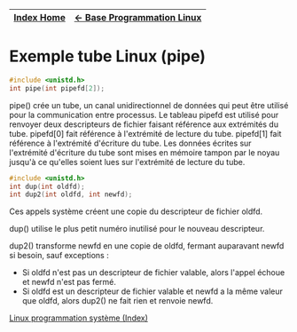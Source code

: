 [Index Home](/) | [<- Base Programmation Linux](..) 
-----------------|-------------------------------

# Exemple tube Linux (pipe)

```C
#include <unistd.h>
int pipe(int pipefd[2]);
```

 pipe()  crée un tube, un canal unidirectionnel de données qui peut être utilisé pour la communication entre processus. Le  tableau  pipefd  est utilisé  pour  renvoyer  deux descripteurs de fichier faisant référence aux extrémités du tube. pipefd[0] fait référence à l'extrémité de  lecture  du  tube.  pipefd[1]  fait  référence à l'extrémité d'écriture du tube. Les données écrites sur l'extrémité d'écriture du tube sont mises en  mémoire  tampon  par  le  noyau jusqu'à ce qu'elles soient lues sur l'extrémité de  lecture du tube.

 ```C
#include <unistd.h>
int dup(int oldfd);
int dup2(int oldfd, int newfd);
```
Ces appels système créent une copie du descripteur de fichier oldfd.

dup()  utilise  le plus petit numéro inutilisé pour le nouveau descripteur.

dup2() transforme newfd en une copie de oldfd, fermant auparavant newfd si besoin, sauf exceptions :

*  Si  oldfd n'est pas un descripteur de fichier valable, alors l'appel échoue et newfd n'est pas fermé.
*  Si oldfd est un descripteur de fichier valable et newfd  a  la  même valeur que oldfd, alors dup2() ne fait rien et renvoie newfd.


[Linux programmation système (Index)](http://lps.cofares.net/)
